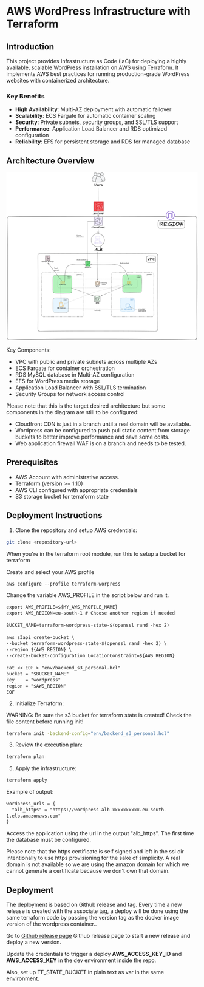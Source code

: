 # AWS WordPress Infrastructure with Terraform

## Introduction
This project provides Infrastructure as Code (IaC) for deploying a highly available, scalable WordPress installation on AWS using Terraform. It implements AWS best practices for running production-grade WordPress websites with containerized architecture.

### Key Benefits
- **High Availability**: Multi-AZ deployment with automatic failover
- **Scalability**: ECS Fargate for automatic container scaling
- **Security**: Private subnets, security groups, and SSL/TLS support
- **Performance**: Application Load Balancer and RDS optimized configuration
- **Reliability**: EFS for persistent storage and RDS for managed database

## Architecture Overview

![architecture.png](architecture.png)

Key Components:
- VPC with public and private subnets across multiple AZs
- ECS Fargate for container orchestration
- RDS MySQL database in Multi-AZ configuration
- EFS for WordPress media storage
- Application Load Balancer with SSL/TLS termination
- Security Groups for network access control

Please note that this is the target desired architecture but some components in the diagram are still to be configured:

- Cloudfront CDN is just in a branch until a real domain will be available.
- Wordpress can be configured to push pull static content from storage buckets to better improve performance and save some costs.
- Web application firewall WAF is on a branch and needs to be tested.

## Prerequisites
- AWS Account with administrative access.
- Terraform (version >= 1.10)
- AWS CLI configured with appropriate credentials
- S3 storage bucket for terraform state

## Deployment Instructions

1. Clone the repository and setup AWS credentials:
```bash
git clone <repository-url>
```

When you're in the terraform root module, run this to setup a bucket for terraform

Create and select your AWS profile

```shell
aws configure --profile terraform-worpress
```

Change the variable AWS_PROFILE in the script below and run it.

```shell
export AWS_PROFILE=${MY_AWS_PROFILE_NAME} 
export AWS_REGION=eu-south-1 # Choose another region if needed

BUCKET_NAME=terraform-wordpress-state-$(openssl rand -hex 2)

aws s3api create-bucket \
--bucket terraform-wordpress-state-$(openssl rand -hex 2) \
--region ${AWS_REGION} \
--create-bucket-configuration LocationConstraint=${AWS_REGION}

cat << EOF > "env/backend_s3_personal.hcl"
bucket = "$BUCKET_NAME"
key    = "wordpress"
region = "$AWS_REGION"
EOF
```


2. Initialize Terraform:

WARNING: Be sure the s3 bucket for terraform state is created! Check the file content before running init!

```bash
terraform init -backend-config="env/backend_s3_personal.hcl"
```

3. Review the execution plan:
```bash
terraform plan
```

5. Apply the infrastructure:
```bash
terraform apply
```

Example of output:

```shell
wordpress_urls = {
  "alb_https" = "https://wordpress-alb-xxxxxxxxxx.eu-south-1.elb.amazonaws.com"
}
```

Access the application using the url in the output "alb_https". The first time the database must be configured.

Please note that the https certificate is self signed and left in the ssl dir intentionally to use https provisioning 
for the sake of simplicity. A real domain is not available so we are using the amazon domain for which we cannot 
generate a certificate because we don't own that domain.


## Deployment

The deployment is based on Github release and tag. Every time a new release is created with the associate tag, a deploy
will be done using the same terraform code by passing the version tag as the docker image version of the wordpress container..

Go to [Github release page](https://github.com/ltozi/aws-wordpress/releases) Github release page to start a new release 
and deploy a new version.

Update the credentials to trigger a deploy **AWS_ACCESS_KEY_ID** and **AWS_ACCESS_KEY** in the dev environment 
inside the repo.

Also, set up TF_STATE_BUCKET in plain text as var in the same environment.

